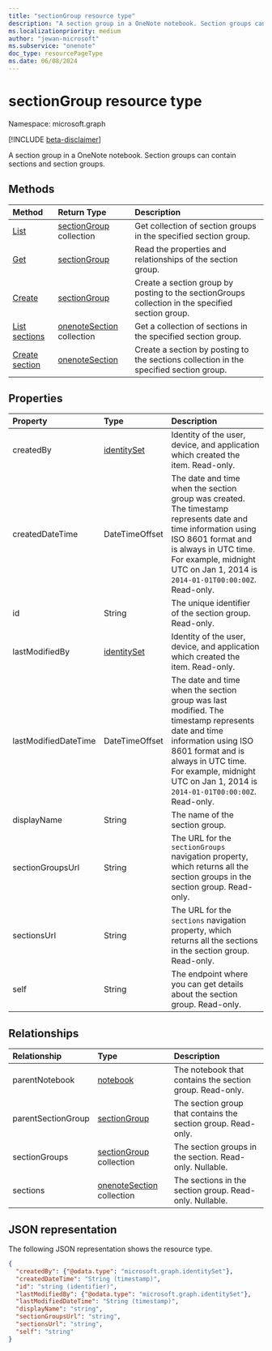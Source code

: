 ```yaml
---
title: "sectionGroup resource type"
description: "A section group in a OneNote notebook. Section groups can contain sections and section groups."
ms.localizationpriority: medium
author: "jewan-microsoft"
ms.subservice: "onenote"
doc_type: resourcePageType
ms.date: 06/08/2024
---
```


# sectionGroup resource type

Namespace: microsoft.graph

[!INCLUDE [beta-disclaimer](../../includes/beta-disclaimer.md)]

A section group in a OneNote notebook. Section groups can contain sections and section groups.

## Methods

| Method		   | Return Type	|Description|
|:---------------|:--------|:----------|
|[List](../api/sectiongroup-list-sectiongroups.md) |[sectionGroup](sectiongroup.md) collection| Get collection of section groups in the specified section group.|
|[Get](../api/sectiongroup-get.md) | [sectionGroup](sectiongroup.md) |Read the properties and relationships of the section group.|
|[Create](../api/sectiongroup-post-sectiongroups.md) |[sectionGroup](sectiongroup.md)| Create a section group by posting to the sectionGroups collection in the specified section group.|
|[List sections](../api/sectiongroup-list-sections.md) |[onenoteSection](onenotesection.md) collection| Get a collection of sections in the specified section group.|
|[Create section](../api/sectiongroup-post-sections.md) |[onenoteSection](onenotesection.md)| Create a section by posting to the sections collection in the specified section group.|

## Properties
| Property	   | Type	|Description|
|:---------------|:--------|:----------|
|createdBy|[identitySet](identityset.md)|Identity of the user, device, and application which created the item. Read-only.|
|createdDateTime|DateTimeOffset|The date and time when the section group was created. The timestamp represents date and time information using ISO 8601 format and is always in UTC time. For example, midnight UTC on Jan 1, 2014 is `2014-01-01T00:00:00Z`. Read-only.|
|id|String|The unique identifier of the section group. Read-only.|
|lastModifiedBy|[identitySet](identityset.md)|Identity of the user, device, and application which created the item. Read-only.|
|lastModifiedDateTime|DateTimeOffset|The date and time when the section group was last modified. The timestamp represents date and time information using ISO 8601 format and is always in UTC time. For example, midnight UTC on Jan 1, 2014 is `2014-01-01T00:00:00Z`. Read-only.|
|displayName|String|The name of the section group.|
|sectionGroupsUrl|String|The URL for the `sectionGroups` navigation property, which returns all the section groups in the section group. Read-only.|
|sectionsUrl|String|The URL for the `sections` navigation property, which returns all the sections in the section group. Read-only.|
|self|String|The endpoint where you can get details about the section group. Read-only.|

## Relationships
| Relationship | Type	|Description|
|:---------------|:--------|:----------|
|parentNotebook|[notebook](notebook.md)|The notebook that contains the section group. Read-only.|
|parentSectionGroup|[sectionGroup](sectiongroup.md)|The section group that contains the section group. Read-only.|
|sectionGroups|[sectionGroup](sectiongroup.md) collection|The section groups in the section. Read-only. Nullable.|
|sections|[onenoteSection](onenotesection.md) collection|The sections in the section group. Read-only. Nullable.|

## JSON representation

The following JSON representation shows the resource type.

<!-- {
  "blockType": "resource",
  "optionalProperties": [
    "parentNotebook",
    "parentSectionGroup",
    "sectionGroups",
    "sections"
  ],
  "keyProperty": "id",
  "@odata.type": "microsoft.graph.sectionGroup"
}-->

```json
{
  "createdBy": {"@odata.type": "microsoft.graph.identitySet"},
  "createdDateTime": "String (timestamp)",
  "id": "string (identifier)",
  "lastModifiedBy": {"@odata.type": "microsoft.graph.identitySet"},
  "lastModifiedDateTime": "String (timestamp)",
  "displayName": "string",
  "sectionGroupsUrl": "string",
  "sectionsUrl": "string",
  "self": "string"
}

```

<!-- uuid: 8fcb5dbc-d5aa-4681-8e31-b001d5168d79
2015-10-25 14:57:30 UTC -->
<!--
{
  "type": "#page.annotation",
  "description": "sectionGroup resource",
  "keywords": "",
  "section": "documentation",
  "tocPath": "",
  "suppressions": []
}
-->


